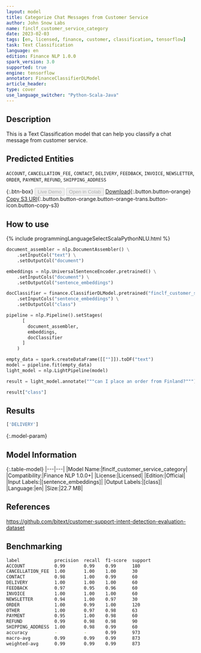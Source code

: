 ```yaml
---
layout: model
title: Categorize Chat Messages from Customer Service
author: John Snow Labs
name: finclf_customer_service_category
date: 2023-02-03
tags: [en, licensed, finance, customer, classification, tensorflow]
task: Text Classification
language: en
edition: Finance NLP 1.0.0
spark_version: 3.0
supported: true
engine: tensorflow
annotator: FinanceClassifierDLModel
article_header:
type: cover
use_language_switcher: "Python-Scala-Java"
---
```


## Description

This is a Text Classification model that can help you classify a chat message from customer service.

## Predicted Entities

`ACCOUNT`, `CANCELLATION_FEE`, `CONTACT`, `DELIVERY`, `FEEDBACK`, `INVOICE`, `NEWSLETTER`, `ORDER`, `PAYMENT`, `REFUND`, `SHIPPING_ADDRESS`

{:.btn-box}
<button class="button button-orange" disabled>Live Demo</button>
<button class="button button-orange" disabled>Open in Colab</button>
[Download](https://s3.amazonaws.com/auxdata.johnsnowlabs.com/finance/models/finclf_customer_service_category_en_1.0.0_3.0_1675417487415.zip){:.button.button-orange}
[Copy S3 URI](s3://auxdata.johnsnowlabs.com/finance/models/finclf_customer_service_category_en_1.0.0_3.0_1675417487415.zip){:.button.button-orange.button-orange-trans.button-icon.button-copy-s3}

## How to use



<div class="tabs-box" markdown="1">
{% include programmingLanguageSelectScalaPythonNLU.html %}

```python
document_assembler = nlp.DocumentAssembler() \
    .setInputCol("text") \
    .setOutputCol("document")

embeddings = nlp.UniversalSentenceEncoder.pretrained() \
    .setInputCols("document") \
    .setOutputCol("sentence_embeddings")

docClassifier = finance.ClassifierDLModel.pretrained("finclf_customer_service_category", "en", "finance/models")\
    .setInputCols("sentence_embeddings") \
    .setOutputCol("class")

pipeline = nlp.Pipeline().setStages(
      [
        document_assembler,
        embeddings,
        docClassifier
      ]
    )

empty_data = spark.createDataFrame([[""]]).toDF("text")
model = pipeline.fit(empty_data)
light_model = nlp.LightPipeline(model)

result = light_model.annotate("""can I place an order from Finland?""")

result["class"]
```

</div>

## Results

```bash
['DELIVERY']
```

{:.model-param}
## Model Information

{:.table-model}
|---|---|
|Model Name:|finclf_customer_service_category|
|Compatibility:|Finance NLP 1.0.0+|
|License:|Licensed|
|Edition:|Official|
|Input Labels:|[sentence_embeddings]|
|Output Labels:|[class]|
|Language:|en|
|Size:|22.7 MB|

## References

https://github.com/bitext/customer-support-intent-detection-evaluation-dataset

## Benchmarking

```bash
label             precision  recall  f1-score  support 
ACCOUNT           0.99       0.99    0.99      180     
CANCELLATION_FEE  1.00       1.00    1.00      30      
CONTACT           0.98       1.00    0.99      60      
DELIVERY          1.00       1.00    1.00      60      
FEEDBACK          0.97       0.95    0.96      60      
INVOICE           1.00       1.00    1.00      60      
NEWSLETTER        0.94       1.00    0.97      30      
ORDER             1.00       0.99    1.00      120     
OTHER             1.00       0.97    0.98      63      
PAYMENT           0.95       1.00    0.98      60      
REFUND            0.99       0.98    0.98      90      
SHIPPING_ADDRESS  1.00       0.98    0.99      60      
accuracy          -          -       0.99      973     
macro-avg         0.99       0.99    0.99      873     
weighted-avg      0.99       0.99    0.99      873  
```

